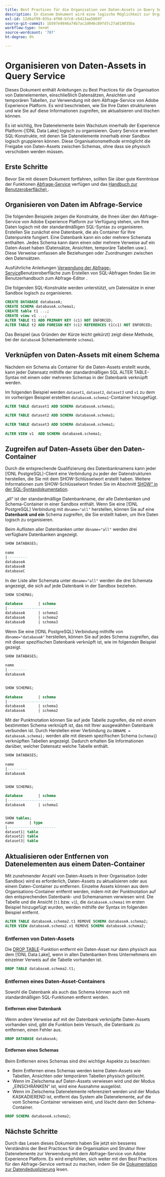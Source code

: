 ```yaml
---
title: Best Practices für die Organisation von Daten-Assets in Query Service
description: In diesem Dokument wird eine logische Möglichkeit zur Organisation von Daten für eine einfache Verwendung mit dem Abfrage-Service beschrieben.
exl-id: 12d6af99-035a-4f80-b7c0-c6413aa50697
source-git-commit: 1b507e9846a74b7ac2d046c89fd7c27a818035ba
workflow-type: tm+mt
source-wordcount: '787'
ht-degree: 0%

---
```


# Organisieren von Daten-Assets in Query Service

Dieses Dokument enthält Anleitungen zu Best Practices für die Organisation von Datenelementen, einschließlich Datensätzen, Ansichten und temporären Tabellen, zur Verwendung mit dem Abfrage-Service von Adobe Experience Platform. Es wird beschrieben, wie Sie Ihre Daten strukturieren und wie Sie auf diese Informationen zugreifen, sie aktualisieren und löschen können.

Es ist wichtig, Ihre Datenelemente beim Wachstum innerhalb der Experience Platform-[!DNL Data Lake] logisch zu organisieren. Query Service erweitert SQL-Konstrukte, mit denen Sie Datenelemente innerhalb einer Sandbox logisch gruppieren können. Diese Organisationsmethode ermöglicht die Freigabe von Daten-Assets zwischen Schemas, ohne dass sie physisch verschoben werden müssen.

## Erste Schritte

Bevor Sie mit diesem Dokument fortfahren, sollten Sie über gute Kenntnisse der Funktionen [Abfrage-Service](../home.md) verfügen und das [Handbuch zur Benutzeroberfläche) ](../ui/user-guide.md).

## Organisieren von Daten im Abfrage-Service

Die folgenden Beispiele zeigen die Konstrukte, die Ihnen über den Abfrage-Service von Adobe Experience Platform zur Verfügung stehen, um Ihre Daten logisch mit der standardmäßigen SQL-Syntax zu organisieren. Erstellen Sie zunächst eine Datenbank, die als Container für Ihre Datenpunkte fungiert. Eine Datenbank kann ein oder mehrere Schemata enthalten. Jedes Schema kann dann einen oder mehrere Verweise auf ein Daten-Asset haben (Datensätze, Ansichten, temporäre Tabellen usw.). Diese Verweise umfassen alle Beziehungen oder Zuordnungen zwischen den Datensätzen.

Ausführliche Anleitungen [ Verwendung der Abfrage-Service](../ui/user-guide.md)Benutzeroberfläche zum Erstellen von SQL-Abfragen finden Sie im Benutzerhandbuch zum Abfrage-Editor .

Die folgenden SQL-Konstrukte werden unterstützt, um Datensätze in einer Sandbox logisch zu organisieren.

```SQL
CREATE DATABASE databaseA;
CREATE SCHEMA databaseA.schema1;
CREATE table t1 ...;
CREATE view v1 ...;
ALTER TABLE t1 ADD PRIMARY KEY (c1) NOT ENFORCED;
ALTER TABLE t2 ADD FOREIGN KEY (c1) REFERENCES t1(c1) NOT ENFORCED;
```

Das Beispiel (aus Gründen der Kürze leicht gekürzt) zeigt diese Methode, bei der `databaseA` Schemaelemente `schema1`.

## Verknüpfen von Daten-Assets mit einem Schema

Nachdem ein Schema als Container für die Daten-Assets erstellt wurde, kann jeder Datensatz mithilfe der standardmäßigen SQL ALTER TABLE-Syntax mit einem oder mehreren Schemas in der Datenbank verknüpft werden.

Im folgenden Beispiel werden `dataset1`, `dataset2`, `dataset3` und `v1` zu dem im vorherigen Beispiel erstellten `databaseA.schema1`-Container hinzugefügt.

```SQL
ALTER TABLE dataset1 ADD SCHEMA databaseA.schema1;
 
ALTER TABLE dataset2 ADD SCHEMA databaseA.schema1;
 
ALTER TABLE dataset3 ADD SCHEMA databaseA.schema1;
 
ALTER VIEW v1  ADD SCHEMA databaseA.schema1;
```

## Zugreifen auf Daten-Assets über den Daten-Container

Durch die entsprechende Qualifizierung des Datenbanknamens kann jeder [!DNL PostgreSQL]-Client eine Verbindung zu jeder der Datenstrukturen herstellen, die Sie mit dem SHOW-Schlüsselwort erstellt haben. Weitere Informationen zum SHOW-Schlüsselwort finden Sie im Abschnitt [SHOW“ in der SQL-Syntaxdokumentation](../sql/syntax.md#show).

„all“ ist der standardmäßige Datenbankname, der alle Datenbanken und Schema-Container in einer Sandbox enthält. Wenn Sie eine [!DNL PostgreSQL] Verbindung mit `dbname="all"` herstellen, können Sie auf eine **Datenbank und ein** Schema zugreifen, die Sie erstellt haben, um Ihre Daten logisch zu organisieren.

Beim Auflisten aller Datenbanken unter `dbname="all"` werden drei verfügbare Datenbanken angezeigt.

```sql
SHOW DATABASES;
  
name     
|---------
databaseA
databaseB
databaseC
```

In der Liste aller Schemata unter `dbname="all"` werden die drei Schemata angezeigt, die sich auf jede Datenbank in der Sandbox beziehen.

```SQL
SHOW SCHEMAS;
  
database       | schema
|----------------------
databaseA      | schema1
databaseA      | schema2
databaseB      | schema3
```

Wenn Sie eine [!DNL PostgreSQL] Verbindung mithilfe von `dbname="databaseA"` herstellen, können Sie auf jedes Schema zugreifen, das mit dieser spezifischen Datenbank verknüpft ist, wie im folgenden Beispiel gezeigt.

```sql
SHOW DATABASES;
  
name     
|---------
databaseA
 

SHOW SCHEMAS;
  
database       | schema
|----------------------
databaseA      | schema1
databaseA      | schema2
```

Mit der Punktnotation können Sie auf jede Tabelle zugreifen, die mit einem bestimmten Schema verknüpft ist, das mit Ihrer ausgewählten Datenbank verbunden ist. Durch Herstellen einer Verbindung zu `DBNAME = databaseA.schema1;` werden alle mit diesem spezifischen Schema (`schema1`) verknüpften Tabellen angezeigt. Dadurch erhalten Sie Informationen darüber, welcher Datensatz welche Tabelle enthält.

```sql
SHOW DATABASES;
  
name     
|---------
databaseA


SHOW SCHEMAS;
  
database       | schema
|----------------------
databaseA      | schema1


SHOW tables;
name       | type
|----------------------
dataset1| table
dataset2| table
dataset3| table
```

## Aktualisieren oder Entfernen von Datenelementen aus einem Daten-Container

Mit zunehmender Anzahl von Daten-Assets in Ihrer Organisation (oder Sandbox) wird es erforderlich, Daten-Assets zu aktualisieren oder aus einem Daten-Container zu entfernen. Einzelne Assets können aus dem Organisations-Container entfernt werden, indem mit der Punktnotation auf den entsprechenden Datenbank- und Schemanamen verwiesen wird. Die Tabelle und die Ansicht (`t1` bzw. `v1`), die `databaseA.schema1` im ersten Beispiel hinzugefügt wurden, werden mithilfe der Syntax im folgenden Beispiel entfernt.

```sql
ALTER TABLE databaseA.schema2.t1 REMOVE SCHEMA databaseA.schema2;
ALTER VIEW databaseA.schema2.v1 REMOVE SCHEMA databaseA.schema2;
```

### Entfernen von Daten-Assets

Die [DROP TABLE](../sql/syntax.md#drop-table)-Funktion entfernt ein Daten-Asset nur dann physisch aus dem [!DNL Data Lake], wenn in allen Datenbanken Ihres Unternehmens ein einzelner Verweis auf die Tabelle vorhanden ist.

```sql
DROP TABLE databaseA.schema2.t1;
```

### Entfernen eines Daten-Asset-Containers

Sowohl die Datenbank als auch das Schema können auch mit standardmäßigen SQL-Funktionen entfernt werden.

#### Entfernen einer Datenbank

Wenn andere Verweise auf mit der Datenbank verknüpfte Daten-Assets vorhanden sind, gibt die Funktion beim Versuch, die Datenbank zu entfernen, einen Fehler aus.

```sql
DROP DATABASE databaseA;
```

#### Entfernen eines Schemas

Beim Entfernen eines Schemas sind drei wichtige Aspekte zu beachten:

- Beim Entfernen eines Schemas werden keine Daten-Assets wie Tabellen, Ansichten oder temporären Tabellen physisch gelöscht.
- Wenn im Zielschema auf Daten-Assets verwiesen wird und der Modus „EINSCHRÄNKEN“ ist, wird eine Ausnahme ausgelöst.
- Wenn im Zielschema Datenelemente referenziert werden und der Modus KASKADIEREND ist, entfernt das System alle Datenelemente, auf die vom Schema-Container verwiesen wird, und löscht dann den Schema-Container.

```sql
DROP SCHEMA databaseA.schema2;
```

## Nächste Schritte

Durch das Lesen dieses Dokuments haben Sie jetzt ein besseres Verständnis der Best Practices für die Organisation und Struktur Ihrer Datenelemente zur Verwendung mit dem Abfrage-Service von Adobe Experience Platform. Es wird empfohlen, sich weiter mit den Best Practices für den Abfrage-Service vertraut zu machen, indem Sie die [Dokumentation zur Datendeduplizierung](../key-concepts/deduplication.md) lesen.
